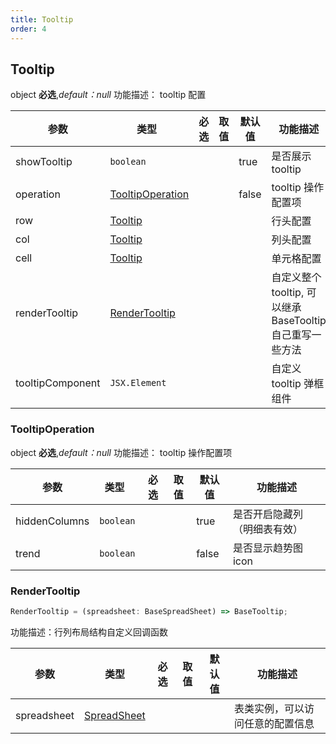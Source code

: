 ```yaml
---
title: Tooltip
order: 4
---
```


## Tooltip

object **必选**,_default：null_ 功能描述： tooltip 配置

| 参数 | 类型   | 必选 | 取值 | 默认值 | 功能描述 |
| --- | --- | :-: | --- | --- | --- |
| showTooltip | `boolean` |  |  | true | 是否展示 tooltip |
| operation | [TooltipOperation](#tooltipoperation) |  |  | false | tooltip 操作配置项 |
| row | [Tooltip](#tooltip) |  |  |  | 行头配置 |
| col | [Tooltip](#tooltip) |  |  |  | 列头配置 |
| cell | [Tooltip](#tooltip) |  |  |  | 单元格配置 |
| renderTooltip | [RenderTooltip](#rendertooltip) |  |  |  | 自定义整个 tooltip, 可以继承 BaseTooltip 自己重写一些方法 |
| tooltipComponent | `JSX.Element` |  |  |  | 自定义 tooltip 弹框组件 |

### TooltipOperation

object **必选**,_default：null_ 功能描述： tooltip 操作配置项

| 参数 | 类型   | 必选 | 取值 | 默认值 | 功能描述 |
| --- | --- | :-: | --- | --- | --- |
| hiddenColumns | `boolean` |  |  | true | 是否开启隐藏列 （明细表有效） |
| trend | `boolean` |  |  | false | 是否显示趋势图 icon |

### RenderTooltip

```js
RenderTooltip = (spreadsheet: BaseSpreadSheet) => BaseTooltip;
```

功能描述：行列布局结构自定义回调函数

| 参数 | 类型 | 必选 | 取值 | 默认值 | 功能描述 |
| --- | --- | :-: | --- | --- | --- |
| spreadsheet | [SpreadSheet](#SpreadSheet) |  |  |  | 表类实例，可以访问任意的配置信息 |
